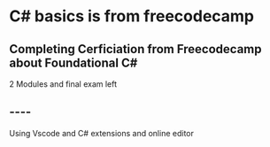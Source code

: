 # C# basics is from freecodecamp

## Completing Cerficiation from Freecodecamp about Foundational C#

2 Modules and final exam left

## ----
Using Vscode and C# extensions and online editor
